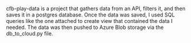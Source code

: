 cfb-play-data is a project that gathers data from an API, filters it, and then saves it in a postgres database. Once the data was saved, I used SQL queries like the one attached
to create view that contained the data I needed. The data was then pushed to Azure Blob storage via the db_to_cloud.py file.
